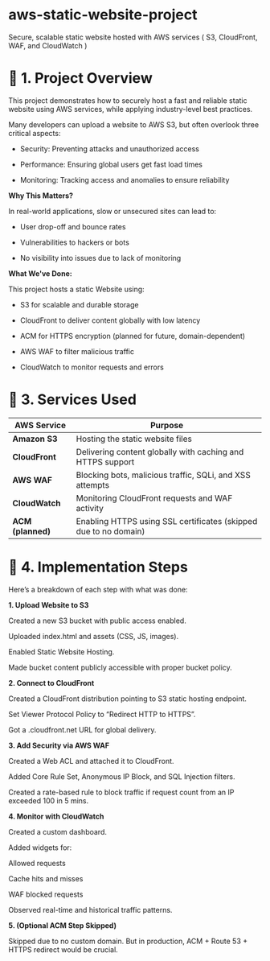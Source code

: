 # aws-static-website-project
 Secure, scalable static website hosted with AWS services ( S3, CloudFront, WAF, and CloudWatch )
 
# 📁 1. Project Overview
This project demonstrates how to securely host a fast and reliable static website using AWS services, while applying industry-level best practices.


Many developers can upload a website to AWS S3, but often overlook three critical aspects:

- Security: Preventing attacks and unauthorized access

- Performance: Ensuring global users get fast load times

- Monitoring: Tracking access and anomalies to ensure reliability

**Why This Matters?**

In real-world applications, slow or unsecured sites can lead to:

- User drop-off and bounce rates

- Vulnerabilities to hackers or bots

- No visibility into issues due to lack of monitoring

**What We've Done:**

This project hosts a static Website using:

- S3 for scalable and durable storage

- CloudFront to deliver content globally with low latency

- ACM for HTTPS encryption (planned for future, domain-dependent)

- AWS WAF to filter malicious traffic

- CloudWatch to monitor requests and errors

# 🔨 3. Services Used


| AWS Service       | Purpose                                                          |
| ----------------- | ---------------------------------------------------------------- |
| **Amazon S3**     | Hosting the static website files                                 |
| **CloudFront**    | Delivering content globally with caching and HTTPS support       |
| **AWS WAF**       | Blocking bots, malicious traffic, SQLi, and XSS attempts         |
| **CloudWatch**    | Monitoring CloudFront requests and WAF activity                  |
| **ACM (planned)** | Enabling HTTPS using SSL certificates (skipped due to no domain) |

# 🧱 4. Implementation Steps
Here’s a breakdown of each step with what was done:

**1. Upload Website to S3**

Created a new S3 bucket with public access enabled.

Uploaded index.html and assets (CSS, JS, images).

Enabled Static Website Hosting.

Made bucket content publicly accessible with proper bucket policy.

**2. Connect to CloudFront**

Created a CloudFront distribution pointing to S3 static hosting endpoint.

Set Viewer Protocol Policy to “Redirect HTTP to HTTPS”.

Got a .cloudfront.net URL for global delivery.

**3. Add Security via AWS WAF**

Created a Web ACL and attached it to CloudFront.

Added Core Rule Set, Anonymous IP Block, and SQL Injection filters.

Created a rate-based rule to block traffic if request count from an IP exceeded 100 in 5 mins.

**4. Monitor with CloudWatch**

Created a custom dashboard.

Added widgets for:

Allowed requests

Cache hits and misses

WAF blocked requests

Observed real-time and historical traffic patterns.

**5. (Optional ACM Step Skipped)**

Skipped due to no custom domain. But in production, ACM + Route 53 + HTTPS redirect would be crucial.
